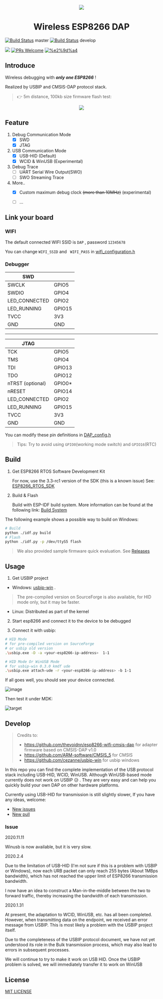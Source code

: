 <p align="center"><img src="https://user-images.githubusercontent.com/17078589/73821108-300bda00-482e-11ea-89f6-011a50037a12.png"/></p>
<h1 align="center">Wireless ESP8266 DAP</h1>

[![Build Status](https://travis-ci.com/windowsair/wireless-esp8266-dap.svg?branch=master)](https://travis-ci.com/windowsair/wireless-esp8266-dap) master
[![Build Status](https://travis-ci.com/windowsair/wireless-esp8266-dap.svg?branch=develop)](https://travis-ci.com/windowsair/wireless-esp8266-dap) develop

[![](https://img.shields.io/badge/license-MIT-green.svg?style=flat-square)](https://github.com/windowsair/wireless-esp8266-dap/LICENSE) [![PRs Welcome](https://img.shields.io/badge/PRs-welcome-blue.svg?style=flat-square)](https://github.com/windowsair/wireless-esp8266-dap/pulls) [![%e2%9d%a4](https://img.shields.io/badge/made%20with-%e2%9d%a4-ff69b4.svg?style=flat-square)](https://github.com/windowsair/wireless-esp8266-dap)


## Introduce

Wireless debugging with ***only one ESP8266*** !

Realized by USBIP and CMSIS-DAP protocol stack.

> 👉 5m distance, 100kb size firmware flash test:

<p align="center"><img src="https://user-images.githubusercontent.com/17078589/73829782-808b3380-483e-11ea-8389-1570bc4200af.gif"/></p>

## Feature

1. Debug Communication Mode
    - [x] SWD
    - [x] JTAG

2. USB Communication Mode
    - [x] USB-HID (Default)
    - [x] WCID & WinUSB (Experimental)

3. Debug Trace
    - [ ] UART Serial Wire Output(SWO)
    - [ ] SWO Streaming Trace

4. More..
    - [x] Custom maximum debug clock ~~(more than 10MHz)~~ (experimental)
    - [ ] ...



## Link your board

### WIFI

The default connected WIFI SSID is `DAP` , password `12345678`

You can change `WIFI_SSID` and ` WIFI_PASS` in [wifi_configuration.h](main/wifi_configuration.h)

### Debugger




| SWD            |        |
|----------------|--------|
| SWCLK          | GPIO5  |
| SWDIO          | GPIO4  |
| LED\_CONNECTED | GPIO2  |
| LED\_RUNNING   | GPIO15 |
| TVCC           | 3V3    |
| GND            | GND    |


--------------


| JTAG               |         |
|--------------------|---------|
| TCK                | GPIO5   |
| TMS                | GPIO4   |
| TDI                | GPIO13  |
| TDO                | GPIO12  |
| nTRST \(optional\) | GPIO0\* |
| nRESET             | GPIO14  |
| LED\_CONNECTED     | GPIO2   |
| LED\_RUNNING       | GPIO15  |
| TVCC               | 3V3     |
| GND                | GND     |

You can modify these pin definitions in [DAP_config.h](components/DAP/config/DAP_config.h)

> Tips: Try to avoid using `GPIO0`(working mode switch) and `GPIO16`(RTC)

## Build

1. Get ESP8266 RTOS Software Development Kit

    For now, use the 3.3-rc1 version of the SDK (this is a known issue)
    See: [ESP8266_RTOS_SDK](https://github.com/espressif/ESP8266_RTOS_SDK/releases/tag/v3.3-rc1 "ESP8266_RTOS_SDK")

2. Build & Flash

    Build with ESP-IDF build system.
    More information can be found at the following link: [Build System](https://docs.espressif.com/projects/esp-idf/en/latest/api-guides/build-system.html "Build System")

The following example shows a possible way to build on Windows:

```bash
# Build
python ./idf.py build
# Flash
python ./idf.py -p /dev/ttyS5 flash
```

> We also provided sample firmware quick evaluation. See [Releases](https://github.com/windowsair/wireless-esp8266-dap/releases)


## Usage

1. Get USBIP project

- Windows: [usbip-win](https://github.com/cezanne/usbip-win) . 
>  The pre-compiled version on SourceForge is also available, for HID mode only, but it may be faster.
- Linux: Distributed as part of the kernel

2. Start esp8266 and connect it to the device to be debugged

3. Connect it with usbip:

```bash
# HID Mode
# for pre-compiled version on SourceForge
# or usbip old version
.\usbip.exe -D -a <your-esp8266-ip-address>  1-1

# HID Mode Or WinUSB Mode
# for usbip-win 0.3.0 kmdf ude
.\usbip.exe attach-ude -r <your-esp8266-ip-address> -b 1-1

```

If all goes well, you should see your device connected.

![image](https://user-images.githubusercontent.com/17078589/73833411-eb3f6d80-4844-11ea-8501-02a008f6119d.png)


Then test it under MDK:

![target](https://user-images.githubusercontent.com/17078589/73830040-eb3c6f00-483e-11ea-85ee-c40b68a836b2.png)



## Develop

> Credits to:
> - https://github.com/thevoidnn/esp8266-wifi-cmsis-dap for adapter firmware based on CMSIS-DAP v1.0
> - https://github.com/ARM-software/CMSIS_5 for CMSIS
> - https://github.com/cezanne/usbip-win for usbip windows


In this repo you can find the complete implementation of the USB protocol stack including USB-HID, WCID, WinUSB. Although WinUSB-based mode currently does not work on USBIP :disappointed_relieved: . They are very easy and can help you quickly build your own DAP on other hardware platforms.


Currently using USB-HID for transmission is still slightly slower, If you have any ideas, welcome:
- [New issues](https://github.com/windowsair/wireless-esp8266-dap/issues)
- [New pull](https://github.com/windowsair/wireless-esp8266-dap/pulls)


### Issue

2020.11.11

Winusb is now available, but it is very slow.


2020.2.4

Due to the limitation of USB-HID (I'm not sure if this is a problem with USBIP or Windows), now each URB packet can only reach 255 bytes (About 1MBps bandwidth), which has not reached the upper limit of ESP8266 transmission bandwidth.

I now have an idea to construct a Man-in-the-middle between the two to forward traffic, thereby increasing the bandwidth of each transmission.

2020.1.31

At present, the adaptation to WCID, WinUSB, etc. has all been completed. However, when transmitting data on the endpoint, we received an error message from USBIP. This is most likely a problem with the USBIP project itself.

Due to the completeness of the USBIP protocol document, we have not yet understood its role in the Bulk transmission process, which may also lead to errors in subsequent processes.

We will continue to try to make it work on USB HID. Once the USBIP problem is solved, we will immediately transfer it to work on WinUSB



## License
[MIT LICENSE](LICENSE)